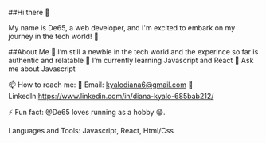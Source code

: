 ##Hi there 👋

My name is De65, a web developer, and I'm excited to embark on my journey in the tech world! 🚀

##About Me
 🔭 I’m still a newbie in the tech world and the experince so far is authentic and relatable
🌱 I’m currently learning Javascript and React
💬 Ask me about Javascript
  
📫 How to reach me:
📧 Email: kyalodiana6@gmail.com
🔗 LinkedIn:https://www.linkedin.com/in/diana-kyalo-685bab212/
  
⚡ Fun fact: @De65 loves running as a hobby 😁. 

Languages and Tools:
Javascript, React, Html/Css
